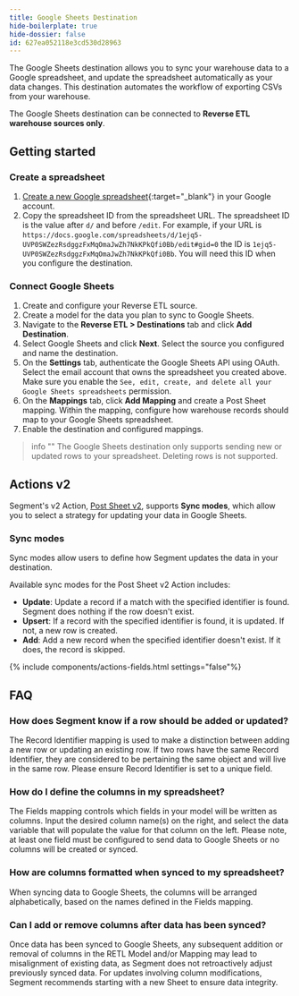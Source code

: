 ```yaml
---
title: Google Sheets Destination
hide-boilerplate: true
hide-dossier: false
id: 627ea052118e3cd530d28963
---
```


The Google Sheets destination allows you to sync your warehouse data to a Google spreadsheet, and update the spreadsheet automatically as your data changes. This destination automates the workflow of exporting CSVs from your warehouse.

The Google Sheets destination can be connected to **Reverse ETL warehouse sources only**. 

## Getting started

### Create a spreadsheet
1. [Create a new Google spreadsheet](https://docs.google.com/spreadsheets/u/0/create?usp=sheets_home&ths=true){:target="_blank"} in your Google account.
2. Copy the spreadsheet ID from the spreadsheet URL. The spreadsheet ID is the value after `d/` and before `/edit`. For example, if your URL is `https://docs.google.com/spreadsheets/d/1ejq5-UVP0SWZezRsdggzFxMqOmaJwZh7NkKPkQfi0Bb/edit#gid=0` the ID is `1ejq5-UVP0SWZezRsdggzFxMqOmaJwZh7NkKPkQfi0Bb`. You will need this ID when you configure the destination.

### Connect Google Sheets
1. Create and configure your Reverse ETL source.
2. Create a model for the data you plan to sync to Google Sheets.
3. Navigate to the **Reverse ETL > Destinations** tab and click **Add Destination**. 
4. Select Google Sheets and click **Next**. Select the source you configured and name the destination.
5. On the **Settings** tab, authenticate the Google Sheets API using OAuth. Select the email account that owns the spreadsheet you created above. Make sure you enable the `See, edit, create, and delete all your Google Sheets spreadsheets` permission. 
6. On the **Mappings** tab, click **Add Mapping** and create a Post Sheet mapping. Within the mapping, configure how warehouse records should map to your Google Sheets spreadsheet.
7. Enable the destination and configured mappings.

> info ""
> The Google Sheets destination only supports sending new or updated rows to your spreadsheet. Deleting rows is not supported.

## Actions v2

Segment's v2 Action, [Post Sheet v2](/docs/connections/destinations/catalog/actions-hubspot-cloud/#custom-object-v2), supports **Sync modes**, which allow you to select a strategy for updating your data in Google Sheets.

### Sync modes
Sync modes allow users to define how Segment updates the data in your destination.

Available sync modes for the Post Sheet v2 Action includes: 
- **Update**: Update a record if a match with the specified identifier is found. Segment does nothing if the row doesn't exist.
- **Upsert**: If a record with the specified identifier is found, it is updated. If not, a new row is created.
- **Add**: Add a new record when the specified identifier doesn't exist. If it does, the record is skipped.

{% include components/actions-fields.html settings="false"%}

## FAQ

### How does Segment know if a row should be added or updated?

The Record Identifier mapping is used to make a distinction between adding a new row or updating an existing row. If two rows have the same Record Identifier, they are considered to be pertaining the same object and will live in the same row. Please ensure Record Identifier is set to a unique field.

### How do I define the columns in my spreadsheet?

The Fields mapping controls which fields in your model will be written as columns. Input the desired column name(s) on the right, and select the data variable that will populate the value for that column on the left. Please note, at least one field must be configured to send data to Google Sheets or no columns will be created or synced.

### How are columns formatted when synced to my spreadsheet?

When syncing data to Google Sheets, the columns will be arranged alphabetically, based on the names defined in the Fields mapping.

### Can I add or remove columns after data has been synced?

Once data has been synced to Google Sheets, any subsequent addition or removal of columns in the RETL Model and/or Mapping may lead to misalignment of existing data, as Segment does not retroactively adjust previously synced data. For updates involving column modifications, Segment recommends starting with a new Sheet to ensure data integrity.
